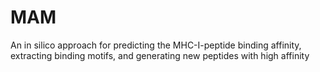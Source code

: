 # MAM
An in silico approach for predicting the MHC-I-peptide binding affinity, extracting binding motifs, and generating new peptides with high affinity
